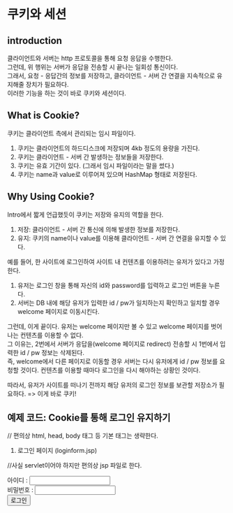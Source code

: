쿠키와 세션
==============
## introduction
클라이언트와 서버는 http 프로토콜을 통해 요청 응답을 수행한다.  
그런데, 위 행위는 서버가 응답을 전송할 시 끝나는 일회성 통신이다.  
그래서, 요청 - 응답간의 정보를 저장하고, 클라이언트 - 서버 간 연결을 지속적으로 유지해줄 장치가 필요하다.  
이러한 기능을 하는 것이 바로 쿠키와 세션이다.  

## What is Cookie?  
쿠키는 클라이언트 측에서 관리되는 임시 파일이다.  
1. 쿠키는 클라이언트의 하드디스크에 저장되며 4kb 정도의 용량을 가진다.
2. 쿠키는 클라이언트 - 서버 간 발생하는 정보들을 저장한다.
3. 쿠키는 유효 기간이 있다. (그래서 임시 파일이라는 말을 썼다.)
4. 쿠키는 name과 value로 이루어져 있으며 HashMap 형태로 저장된다.

## Why Using Cookie?  
Intro에서 짧게 언급했듯이 쿠키는 저장와 유지의 역할을 한다.  
1. 저장: 클라이언트 - 서버 간 통신에 의해 발생한 정보를 저장한다.
2. 유지: 쿠키의 name이나 value를 이용해 클라이언트 - 서버 간 연결을 유지할 수 있다.

예를 들어, 한 사이트에 로그인하여 사이트 내 컨텐츠를 이용하려는 유저가 있다고 가정한다.  
1. 유저는 로그인 창을 통해 자신의 id와 password를 입력하고 로그인 버튼을 누른다.
2. 서버는 DB 내에 해당 유저가 입력한 id / pw가 일치하는지 확인하고 일치할 경우 welcome 페이지로 이동시킨다.

그런데, 이게 끝이다. 유저는 welcome 페이지만 볼 수 있고 welcome 페이지를 벗어나는 컨텐츠를 이용할 수 없다.  
그 이유는, 2번에서 서버가 응답을(welcome 페이지로 redirect) 전송할 시 1번에서 입력한 id / pw 정보는 삭제된다.  
즉, welcome에서 다른 페이지로 이동할 경우 서버는 다시 유저에게 id / pw 정보를 요청할 것이다. 컨텐츠를 이용할 때마다 로그인을 다시 해야하는 상황인 것이다.

따라서, 유저가 사이트를 떠나기 전까지 해당 유저의 로그인 정보를 보관할 저장소가 필요하다. => 이게 바로 쿠키!

## 예제 코드: Cookie를 통해 로그인 유지하기
// 편의상 html, head, body 태그 등 기본 태그는 생략한다.
1. 로그인 페이지 (loginform.jsp)

  <form action="loginOK.jsp" method="post"> //사실 servlet이어야 하지만 편의상 jsp 파일로 한다.
  
  아이디 :   <input type="text" name="id"> </br>
  비밀번호 : <input type="password" name="pw"> </br>
            <input type="submit" value="로그인"> </br>
            
  </form>
